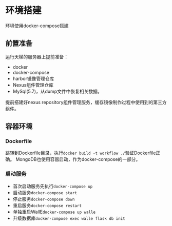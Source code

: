# 环境搭建

环境使用docker-compose搭建

## 前置准备

运行天梯的服务器上提前准备：

* docker
* docker-compose
* harbor镜像管理仓库
* Nexus组件管理仓库
* MySql(5.7)，从dump文件中恢复相关数据。

提前搭建好nexus repository组件管理服务，缓存镜像制作过程中使用到的第三方组件。

## 容器环境

### Dockerfile

跳转到Dockerfile目录，执行`docker build -t workflow ./`验证Dockerfile正确。
MongoDB也使用容器启动，作为docker-compose的一部分。

### 启动服务

* 首次启动服务先执行`docker-compose up`
* 启动服务`docker-compose start`
* 停止服务`docker-compose down`
* 重启服务`docker-compose restart`
* 单独重启WallE`docker-compose up walle`
* 升级数据库`docker-compose exec walle flask db init`
